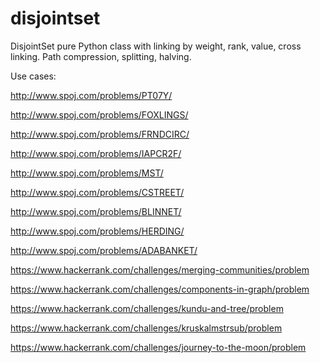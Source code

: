# disjointset
DisjointSet pure Python class with linking by weight, rank, value, cross linking. Path compression, splitting, halving.

Use cases:

http://www.spoj.com/problems/PT07Y/

http://www.spoj.com/problems/FOXLINGS/

http://www.spoj.com/problems/FRNDCIRC/

http://www.spoj.com/problems/IAPCR2F/

http://www.spoj.com/problems/MST/

http://www.spoj.com/problems/CSTREET/

http://www.spoj.com/problems/BLINNET/

http://www.spoj.com/problems/HERDING/

http://www.spoj.com/problems/ADABANKET/

https://www.hackerrank.com/challenges/merging-communities/problem

https://www.hackerrank.com/challenges/components-in-graph/problem

https://www.hackerrank.com/challenges/kundu-and-tree/problem

https://www.hackerrank.com/challenges/kruskalmstrsub/problem

https://www.hackerrank.com/challenges/journey-to-the-moon/problem
